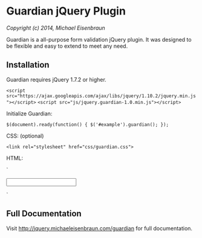 # Guardian jQuery Plugin

*Copyright (c) 2014, Michael Eisenbraun*

Guardian is a all-purpose form validation jQuery plugin. It was designed to be flexible and easy to extend to meet any need.

## Installation
Guardian requires jQuery 1.7.2 or higher. 
 
`<script src="https://ajax.googleapis.com/ajax/libs/jquery/1.10.2/jquery.min.js"></script>`
`<script src="js/jquery.guardian-1.0.min.js"></script>`

Initialize Guardian:

`$(document).ready(function() { $('#example').guardian(); });`

CSS: (optional)

`<link rel="stylesheet" href="css/guardian.css">`

HTML: 

`<form id="contactForm">
	<input 
		type="text" 
		name="Address" 
		id="Address" 
		class="text" 
		tabindex="3" value="" 
		required="" 
		data-pattern="alphaNum" 
		data-error-message="Address is required"
	>
</form>`

## Full Documentation
Visit <http://jquery.michaeleisenbraun.com/guardian> for full documentation. 
